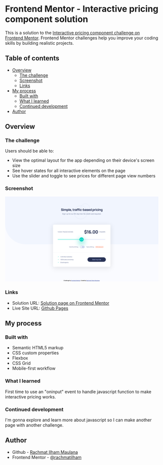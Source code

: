 # Frontend Mentor - Interactive pricing component solution

This is a solution to the [Interactive pricing component challenge on Frontend Mentor](https://www.frontendmentor.io/challenges/interactive-pricing-component-t0m8PIyY8). Frontend Mentor challenges help you improve your coding skills by building realistic projects.

## Table of contents

- [Overview](#overview)
  - [The challenge](#the-challenge)
  - [Screenshot](#screenshot)
  - [Links](#links)
- [My process](#my-process)
  - [Built with](#built-with)
  - [What I learned](#what-i-learned)
  - [Continued development](#continued-development)
- [Author](#author)

## Overview

### The challenge

Users should be able to:

- View the optimal layout for the app depending on their device's screen size
- See hover states for all interactive elements on the page
- Use the slider and toggle to see prices for different page view numbers

### Screenshot

![Page Screenshot](./images/screenshot.jpg)

### Links

- Solution URL: [Solution page on Frontend Mentor](https://www.frontendmentor.io/solutions/interactive-pricing-component-HYVh0ydkmF)
- Live Site URL: [Github Pages](https://rachmatilham.github.io/interactive-pricing-component-main/)

## My process

### Built with

- Semantic HTML5 markup
- CSS custom properties
- Flexbox
- CSS Grid
- Mobile-first workflow

### What I learned

First time to use an "oninput" event to handle javascript function to make interactive pricing works.

### Continued development

I'm gonna explore and learn more about javascript so I can make another page with another challenge.

## Author

- Github - [Rachmat Ilham Maulana](https://github.com/rachmatilham)
- Frontend Mentor - [@rachmatilham](https://www.frontendmentor.io/profile/rachmatilham)
